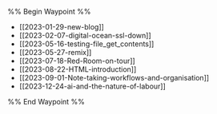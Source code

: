 %% Begin Waypoint %%
- [[2023-01-29-new-blog]]
- [[2023-02-07-digital-ocean-ssl-down]]
- [[2023-05-16-testing-file_get_contents]]
- [[2023-05-27-remix]]
- [[2023-07-18-Red-Room-on-tour]]
- [[2023-08-22-HTML-introduction]]
- [[2023-09-01-Note-taking-workflows-and-organisation]]
- [[2023-12-24-ai-and-the-nature-of-labour]]

%% End Waypoint %%